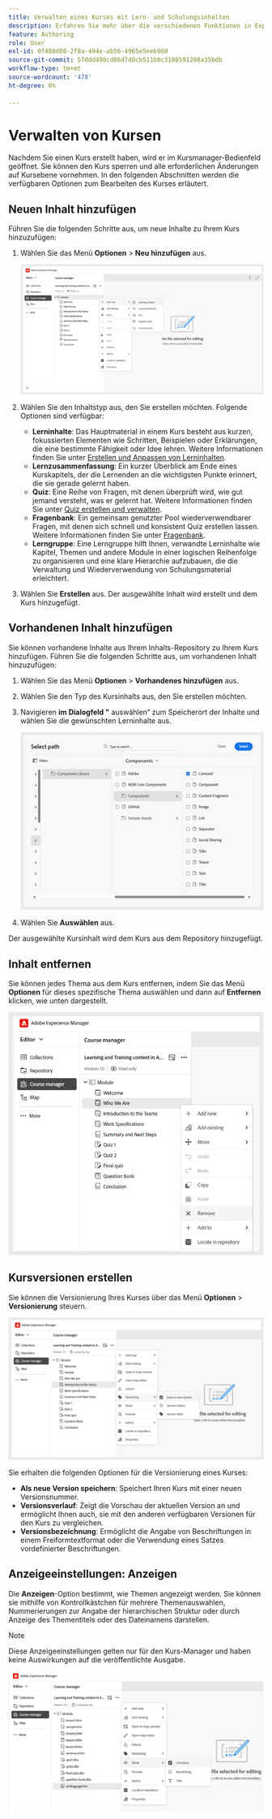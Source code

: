 ```yaml
---
title: Verwalten eines Kurses mit Lern- und Schulungsinhalten
description: Erfahren Sie mehr über die verschiedenen Funktionen in Experience Manager Guides, mit denen Sie Ihren Kurs effizient verwalten können.
feature: Authoring
role: User
exl-id: 0f480d08-2f8a-494e-ab56-4965e5eeb960
source-git-commit: 57ddd498cd06d7d8cb511b0c3108591280a35bdb
workflow-type: tm+mt
source-wordcount: '478'
ht-degree: 0%

---
```


# Verwalten von Kursen

Nachdem Sie einen Kurs erstellt haben, wird er im Kursmanager-Bedienfeld geöffnet. Sie können den Kurs sperren und alle erforderlichen Änderungen auf Kursebene vornehmen. In den folgenden Abschnitten werden die verfügbaren Optionen zum Bearbeiten des Kurses erläutert.

## Neuen Inhalt hinzufügen

Führen Sie die folgenden Schritte aus, um neue Inhalte zu Ihrem Kurs hinzuzufügen:

1. Wählen Sie das Menü **Optionen** > **Neu hinzufügen** aus.

   ![](assets/learning-course-content.png)
2. Wählen Sie den Inhaltstyp aus, den Sie erstellen möchten. Folgende Optionen sind verfügbar:
   - **Lerninhalte**: Das Hauptmaterial in einem Kurs besteht aus kurzen, fokussierten Elementen wie Schritten, Beispielen oder Erklärungen, die eine bestimmte Fähigkeit oder Idee lehren. Weitere Informationen finden Sie unter [Erstellen und Anpassen von Lerninhalten](./create-content.md).
   - **Lernzusammenfassung**: Ein kurzer Überblick am Ende eines Kurskapitels, der die Lernenden an die wichtigsten Punkte erinnert, die sie gerade gelernt haben.
   - **Quiz**: Eine Reihe von Fragen, mit denen überprüft wird, wie gut jemand versteht, was er gelernt hat. Weitere Informationen finden Sie unter [Quiz erstellen und verwalten](./create-quiz.md).
   - **Fragenbank**: Ein gemeinsam genutzter Pool wiederverwendbarer Fragen, mit denen sich schnell und konsistent Quiz erstellen lassen. Weitere Informationen finden Sie unter [Fragenbank](./create-qb.md).
   - **Lerngruppe**: Eine Lerngruppe hilft Ihnen, verwandte Lerninhalte wie Kapitel, Themen und andere Module in einer logischen Reihenfolge zu organisieren und eine klare Hierarchie aufzubauen, die die Verwaltung und Wiederverwendung von Schulungsmaterial erleichtert.
3. Wählen Sie **Erstellen** aus.
Der ausgewählte Inhalt wird erstellt und dem Kurs hinzugefügt.

## Vorhandenen Inhalt hinzufügen

Sie können vorhandene Inhalte aus Ihrem Inhalts-Repository zu Ihrem Kurs hinzufügen. Führen Sie die folgenden Schritte aus, um vorhandenen Inhalt hinzuzufügen:

1. Wählen Sie das Menü **Optionen** > **Vorhandenes hinzufügen** aus.
2. Wählen Sie den Typ des Kursinhalts aus, den Sie erstellen möchten.
3. Navigieren **im Dialogfeld &quot;** auswählen“ zum Speicherort der Inhalte und wählen Sie die gewünschten Lerninhalte aus.

   ![](assets/add-existing-learning-content.png)
4. Wählen Sie **Auswählen** aus.

Der ausgewählte Kursinhalt wird dem Kurs aus dem Repository hinzugefügt.

## Inhalt entfernen

Sie können jedes Thema aus dem Kurs entfernen, indem Sie das Menü **Optionen** für dieses spezifische Thema auswählen und dann auf **Entfernen** klicken, wie unten dargestellt.

![](assets/remove-learning-content.png)

## Kursversionen erstellen

Sie können die Versionierung Ihres Kurses über das Menü **Optionen** > **Versionierung** steuern.

![](assets/course-versioning.png)

Sie erhalten die folgenden Optionen für die Versionierung eines Kurses:

- **Als neue Version speichern**: Speichert Ihren Kurs mit einer neuen Versionsnummer.
- **Versionsverlauf**: Zeigt die Vorschau der aktuellen Version an und ermöglicht Ihnen auch, sie mit den anderen verfügbaren Versionen für den Kurs zu vergleichen.
- **Versionsbezeichnung**: Ermöglicht die Angabe von Beschriftungen in einem Freiformtextformat oder die Verwendung eines Satzes vordefinierter Beschriftungen.

## Anzeigeeinstellungen: Anzeigen

Die **Anzeigen**-Option bestimmt, wie Themen angezeigt werden. Sie können sie mithilfe von Kontrollkästchen für mehrere Themenauswahlen, Nummerierungen zur Angabe der hierarchischen Struktur oder durch Anzeige des Thementitels oder des Dateinamens darstellen.

>[!NOTE]
>
> Diese Anzeigeeinstellungen gelten nur für den Kurs-Manager und haben keine Auswirkungen auf die veröffentlichte Ausgabe.

![](assets/course-display-settings.png)
